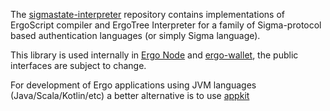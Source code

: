 
The [sigmastate-interpreter](https://github.com/ScorexFoundation/sigmastate-interpreter#sigma-language-background.md) repository contains implementations of ErgoScript compiler and ErgoTree
Interpreter for a family of Sigma-protocol based authentication languages (or simply
Sigma language).

This library is used internally in [Ergo Node](node.md) and [ergo-wallet](https://github.com/ergoplatform/ergo/tree/master/ergo-wallet), the public interfaces are subject to change.

For development of Ergo applications using JVM languages (Java/Scala/Kotlin/etc) a better alternative is to use [appkit](appkit.md)